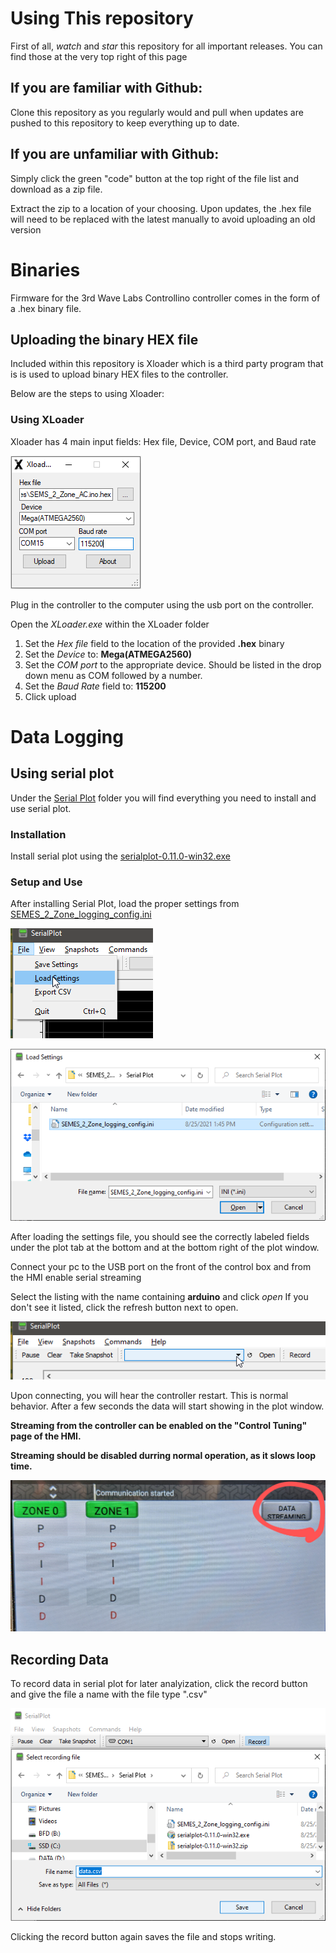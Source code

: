 # Using This repository

First of all, *watch* and *star* this repository for all important releases. You can find those at the very top right of this page

## If you are familiar with Github:
Clone this repository as you regularly would and pull when updates are pushed to this repository to keep everything up to date.

## If you are unfamiliar with Github:
Simply click the green "code" button at the top right of the file list and download as a zip file.

Extract the zip to a location of your choosing. Upon updates, the .hex file will need to be replaced with the latest manually to avoid uploading an old version

# Binaries

Firmware for the 3rd Wave Labs Controllino controller comes in the form of a .hex binary file.

## Uploading the binary HEX file

Included within this repository is Xloader which is a third party program that is is used to upload binary HEX files to the controller.

Below are the steps to using Xloader:

### Using XLoader
Xloader has 4 main input fields: Hex file, Device, COM port, and Baud rate

![](images/xloader.png)

Plug in the controller to the computer using the usb port on the controller.

Open the *XLoader.exe* within the XLoader folder

1. Set the *Hex file* field to the location of the provided **.hex** binary
2. Set the *Device* to: **Mega(ATMEGA2560)**
3. Set the *COM port* to the appropriate device. Should be listed in the drop down menu as COM followed by a number. 
4. Set the *Baud Rate* field to: **115200**
5. Click upload

# Data Logging

## Using serial plot

Under the [Serial Plot](https://github.com/3rdWaveLabs/SEMES_2_Zone_Binaries/tree/master/Serial%20Plot) folder you will find everything you need to install and use serial plot.

### Installation

Install serial plot using the [serialplot-0.11.0-win32.exe](https://github.com/3rdWaveLabs/SEMES_2_Zone_Binaries/blob/master/Serial%20Plot/serialplot-0.11.0-win32.exe)

### Setup and Use

After installing Serial Plot, load the proper settings from [SEMES_2_Zone_logging_config.ini](https://github.com/3rdWaveLabs/SEMES_2_Zone_Binaries/blob/master/Serial%20Plot/SEMES_2_Zone_logging_config.ini)

![](images/serialplot_load.png)

![](images/serialplot_config.png)

After loading the settings file, you should see the correctly labeled fields under the plot tab at the bottom and at the bottom right of the plot window.

Connect your pc to the USB port on the front of the control box and from the HMI enable serial streaming

Select the listing with the name containing **arduino** and click *open*
If you don't see it listed, click the refresh button next to open.

![](images/serialplot_comport.png)

Upon connecting, you will hear the controller restart. This is normal behavior. After a few seconds the data will start showing in the plot window.

**Streaming from the controller can be enabled on the "Control Tuning" page of the HMI.**

**Streaming should be disabled durring normal operation, as it slows loop time.**

![](images/HMI_streaming.jpg)

## Recording Data

To record data in serial plot for later analyization, click the record button and give the file a name with the file type ".csv"

![](images/serialplot_record.png)

Clicking the record button again saves the file and stops writing.